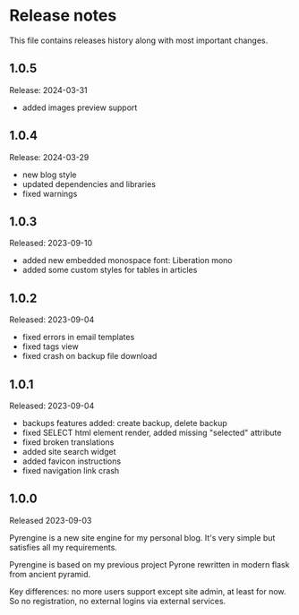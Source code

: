 # Release notes

This file contains releases history along with most important changes.

## 1.0.5

Release: 2024-03-31

* added images preview support

## 1.0.4

Release: 2024-03-29

* new blog style
* updated dependencies and libraries
* fixed warnings

## 1.0.3

Released: 2023-09-10

* added new embedded monospace font: Liberation mono
* added some custom styles for tables in articles

## 1.0.2

Released: 2023-09-04

* fixed errors in email templates
* fixed tags view
* fixed crash on backup file download

## 1.0.1

Released: 2023-09-04

* backups features added: create backup, delete backup
* fixed SELECT html element render, added missing "selected" attribute
* fixed broken translations
* added site search widget
* added favicon instructions
* fixed navigation link crash

## 1.0.0

Released 2023-09-03

Pyrengine is a new site engine for my personal blog. It's very simple but satisfies all my 
requirements.

Pyrengine is based on my previous project Pyrone rewritten in modern flask from ancient pyramid.

Key differences: no more users support except site admin, at least for now. So no registration,
no external logins via external services.
